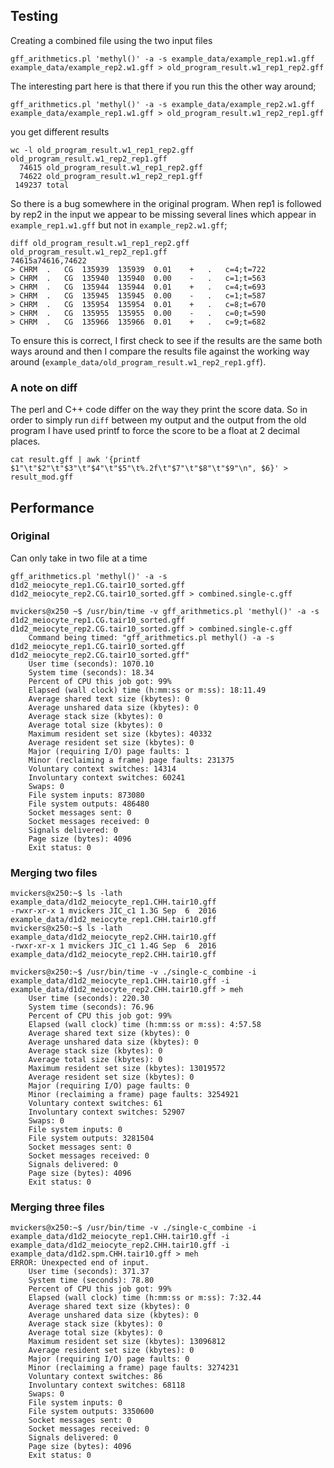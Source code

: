 ## Testing

Creating a combined file using the two input files

```
gff_arithmetics.pl 'methyl()' -a -s example_data/example_rep1.w1.gff example_data/example_rep2.w1.gff > old_program_result.w1_rep1_rep2.gff
```
The interesting part here is that there if you run this the other way around;

```
gff_arithmetics.pl 'methyl()' -a -s example_data/example_rep2.w1.gff example_data/example_rep1.w1.gff > old_program_result.w1_rep2_rep1.gff
```

you get different results

```
wc -l old_program_result.w1_rep1_rep2.gff old_program_result.w1_rep2_rep1.gff
  74615 old_program_result.w1_rep1_rep2.gff
  74622 old_program_result.w1_rep2_rep1.gff
 149237 total

```

So there is a bug somewhere in the original program. When rep1 is followed by rep2 in the input we appear to be missing several lines which appear in `example_rep1.w1.gff` but not in `example_rep2.w1.gff`;

```
diff old_program_result.w1_rep1_rep2.gff old_program_result.w1_rep2_rep1.gff
74615a74616,74622
> CHRM	.	CG	135939	135939	0.01	+	.	c=4;t=722
> CHRM	.	CG	135940	135940	0.00	-	.	c=1;t=563
> CHRM	.	CG	135944	135944	0.01	+	.	c=4;t=693
> CHRM	.	CG	135945	135945	0.00	-	.	c=1;t=587
> CHRM	.	CG	135954	135954	0.01	+	.	c=8;t=670
> CHRM	.	CG	135955	135955	0.00	-	.	c=0;t=590
> CHRM	.	CG	135966	135966	0.01	+	.	c=9;t=682
```

To ensure this is correct, I first check to see if the results are the same both ways around and then I compare the results file against the working way around (`example_data/old_program_result.w1_rep2_rep1.gff`).

### A note on diff

The perl and C++ code differ on the way they print the score data. So in order to simply run `diff` between my output and the output from the old program I have used printf to force the score to be a float at 2 decimal places.

```
cat result.gff | awk '{printf $1"\t"$2"\t"$3"\t"$4"\t"$5"\t%.2f\t"$7"\t"$8"\t"$9"\n", $6}' > result_mod.gff
```

## Performance

### Original 

Can only take in two file at a time

```
gff_arithmetics.pl 'methyl()' -a -s d1d2_meiocyte_rep1.CG.tair10_sorted.gff d1d2_meiocyte_rep2.CG.tair10_sorted.gff > combined.single-c.gff
```

```
mvickers@x250 ~$ /usr/bin/time -v gff_arithmetics.pl 'methyl()' -a -s d1d2_meiocyte_rep1.CG.tair10_sorted.gff d1d2_meiocyte_rep2.CG.tair10_sorted.gff > combined.single-c.gff
	Command being timed: "gff_arithmetics.pl methyl() -a -s d1d2_meiocyte_rep1.CG.tair10_sorted.gff d1d2_meiocyte_rep2.CG.tair10_sorted.gff"
	User time (seconds): 1070.10
	System time (seconds): 18.34
	Percent of CPU this job got: 99%
	Elapsed (wall clock) time (h:mm:ss or m:ss): 18:11.49
	Average shared text size (kbytes): 0
	Average unshared data size (kbytes): 0
	Average stack size (kbytes): 0
	Average total size (kbytes): 0
	Maximum resident set size (kbytes): 40332
	Average resident set size (kbytes): 0
	Major (requiring I/O) page faults: 1
	Minor (reclaiming a frame) page faults: 231375
	Voluntary context switches: 14314
	Involuntary context switches: 60241
	Swaps: 0
	File system inputs: 873080
	File system outputs: 486480
	Socket messages sent: 0
	Socket messages received: 0
	Signals delivered: 0
	Page size (bytes): 4096
	Exit status: 0
```

### Merging two files

```
mvickers@x250:~$ ls -lath example_data/d1d2_meiocyte_rep1.CHH.tair10.gff
-rwxr-xr-x 1 mvickers JIC_c1 1.3G Sep  6  2016 example_data/d1d2_meiocyte_rep1.CHH.tair10.gff
mvickers@x250:~$ ls -lath example_data/d1d2_meiocyte_rep2.CHH.tair10.gff
-rwxr-xr-x 1 mvickers JIC_c1 1.4G Sep  6  2016 example_data/d1d2_meiocyte_rep2.CHH.tair10.gff

mvickers@x250:~$ /usr/bin/time -v ./single-c_combine -i example_data/d1d2_meiocyte_rep1.CHH.tair10.gff -i example_data/d1d2_meiocyte_rep2.CHH.tair10.gff > meh
	User time (seconds): 220.30
	System time (seconds): 76.96
	Percent of CPU this job got: 99%
	Elapsed (wall clock) time (h:mm:ss or m:ss): 4:57.58
	Average shared text size (kbytes): 0
	Average unshared data size (kbytes): 0
	Average stack size (kbytes): 0
	Average total size (kbytes): 0
	Maximum resident set size (kbytes): 13019572
	Average resident set size (kbytes): 0
	Major (requiring I/O) page faults: 0
	Minor (reclaiming a frame) page faults: 3254921
	Voluntary context switches: 61
	Involuntary context switches: 52907
	Swaps: 0
	File system inputs: 0
	File system outputs: 3281504
	Socket messages sent: 0
	Socket messages received: 0
	Signals delivered: 0
	Page size (bytes): 4096
	Exit status: 0
```

### Merging three files

```
mvickers@x250:~$ /usr/bin/time -v ./single-c_combine -i example_data/d1d2_meiocyte_rep1.CHH.tair10.gff -i example_data/d1d2_meiocyte_rep2.CHH.tair10.gff -i example_data/d1d2.spm.CHH.tair10.gff > meh
ERROR: Unexpected end of input.
	User time (seconds): 371.37
	System time (seconds): 78.80
	Percent of CPU this job got: 99%
	Elapsed (wall clock) time (h:mm:ss or m:ss): 7:32.44
	Average shared text size (kbytes): 0
	Average unshared data size (kbytes): 0
	Average stack size (kbytes): 0
	Average total size (kbytes): 0
	Maximum resident set size (kbytes): 13096812
	Average resident set size (kbytes): 0
	Major (requiring I/O) page faults: 0
	Minor (reclaiming a frame) page faults: 3274231
	Voluntary context switches: 86
	Involuntary context switches: 68118
	Swaps: 0
	File system inputs: 0
	File system outputs: 3350600
	Socket messages sent: 0
	Socket messages received: 0
	Signals delivered: 0
	Page size (bytes): 4096
	Exit status: 0
```
